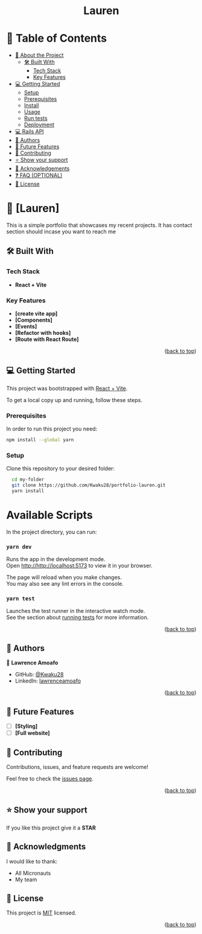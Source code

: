 <a name="readme-top"></a>

<div align="center">

  <br/>

  <h1><b>Lauren</b></h1>

</div>

<!-- TABLE OF CONTENTS -->

# 📗 Table of Contents

- [📖 About the Project](#about-project)
  - [🛠 Built With](#built-with)
    - [Tech Stack](#tech-stack)
    - [Key Features](#key-features)
- [💻 Getting Started](#getting-started)
  - [Setup](#setup)
  - [Prerequisites](#prerequisites)
  - [Install](#install)
  - [Usage](#usage)
  - [Run tests](#run-tests)
  - [Deployment](#triangular_flag_on_post-deployment)
- [💻 Rails API](#rails-api)
- [👥 Authors](#authors)
- [🔭 Future Features](#future-features)
- [🤝 Contributing](#contributing)
- [⭐️ Show your support](#support)
- [🙏 Acknowledgements](#acknowledgements)
- [❓ FAQ (OPTIONAL)](#faq)
- [📝 License](#license)

<!-- PROJECT DESCRIPTION -->

# 📖 [Lauren] <a name="about-project"></a>

This is a simple portfolio that showcases my recent projects. It has contact section should incase you want to reach me

## 🛠 Built With <a name="built-with"></a>

### Tech Stack <a name="tech-stack"></a>

- **React + Vite**

<!-- Features -->

### Key Features <a name="key-features"></a>

- **[create vite app]**
- **[Components]**
- **[Events]**
- **[Refactor with hooks]**
- **[Route with React Route]**


<p align="right">(<a href="#readme-top">back to top</a>)</p>

<!-- GETTING STARTED -->

## 💻 Getting Started <a name="getting-started"></a>

This project was bootstrapped with [React + Vite](https://vitejs.dev/guide/).

To get a local copy up and running, follow these steps.

### Prerequisites

In order to run this project you need:

```sh
npm install --global yarn
```

### Setup

Clone this repository to your desired folder:

```sh
  cd my-folder
  git clone https://github.com/Kwaku28/portfolio-lauren.git
  yarn install
```

# Available Scripts

In the project directory, you can run:

### `yarn dev`

Runs the app in the development mode.\
Open [http://http://localhost:5173](http://http://localhost:5173) to view it in your browser.

The page will reload when you make changes.\
You may also see any lint errors in the console.

### `yarn test`

Launches the test runner in the interactive watch mode.\
See the section about [running tests](https://classic.yarnpkg.com/en/docs/cli/test) for more information.

<p align="right">(<a href="#readme-top">back to top</a>)</p>

<!-- AUTHORS -->

## 👥 Authors <a name="lawrence"></a>

👤 **Lawrence Amoafo**

- GitHub: [@Kwaku28](https://github.com/Kwaku28)
- LinkedIn: [lawrenceamoafo](https://linkedin.com/in/lawrence-amoafo-appoh)

<p align="right">(<a href="#readme-top">back to top</a>)</p>

<!-- FUTURE FEATURES -->

## 🔭 Future Features <a name="future-features"></a>

- [ ] **[Styling]**
- [ ] **[Full website]**

<!-- CONTRIBUTING -->

## 🤝 Contributing <a name="contributing"></a>

Contributions, issues, and feature requests are welcome!

Feel free to check the [issues page](https://github.com/Kwaku28/portfolio-lauren/issues).

<p align="right">(<a href="#readme-top">back to top</a>)</p>

<!-- SUPPORT -->

## ⭐️ Show your support <a name="support"></a>

If you like this project give it a **STAR**

<!-- ACKNOWLEDGEMENTS -->

## 🙏 Acknowledgments <a name="acknowledgements"></a>

I would like to thank:
- All Micronauts
- My team

<!-- LICENSE -->

## 📝 License <a name="license"></a>

This project is [MIT](./LICENSE) licensed.

<p align="right">(<a href="#readme-top">back to top</a>)</p>
